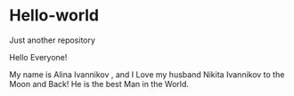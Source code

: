 # Hello-world
Just another repository

Hello Everyone!

My name is Alina Ivannikov , and I Love my husband Nikita Ivannikov to the Moon and Back!
He is the best Man in the World.
